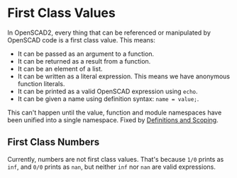 # First Class Values

In OpenSCAD2, every thing that can be referenced or manipulated by OpenSCAD code is a first class value.
This means:
* It can be passed as an argument to a function.
* It can be returned as a result from a function.
* It can be an element of a list.
* It can be written as a literal expression.
  This means we have anonymous function literals.
* It can be printed as a valid OpenSCAD expression using `echo`.
* It can be given a name using definition syntax: `name = value;`.

This can't happen until the value, function and module namespaces
have been unified into a single namespace.
Fixed by [Definitions and Scoping](Definitions_And_Scoping.md).

## First Class Numbers
Currently, numbers are not first class values.
That's because `1/0` prints as `inf`,
and `0/0` prints as `nan`,
but neither `inf` nor `nan` are valid expressions.
